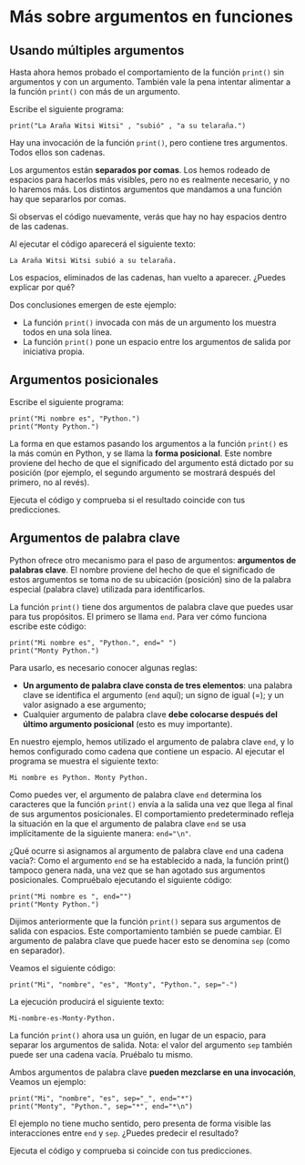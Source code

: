 # Más sobre argumentos en funciones

## Usando múltiples argumentos

Hasta ahora hemos probado el comportamiento de la función `print()` sin argumentos y con un argumento. También vale la pena intentar alimentar a la función `print()` con más de un argumento.

Escribe el siguiente programa:

```
print("La Araña Witsi Witsi" , "subió" , "a su telaraña.")
```

Hay una invocación de la función `print()`, pero contiene tres argumentos. Todos ellos son cadenas.

Los argumentos están **separados por comas**. Los hemos rodeado de espacios para hacerlos más visibles, pero no es realmente necesario, y no lo haremos más. Los distintos argumentos que mandamos a una función hay que separarlos por comas.

Si observas el código nuevamente, verás que hay no hay espacios dentro de las cadenas.

Al ejecutar el código aparecerá el siguiente texto:

```
La Araña Witsi Witsi subió a su telaraña.
```

Los espacios, eliminados de las cadenas, han vuelto a aparecer. ¿Puedes explicar por qué?

Dos conclusiones emergen de este ejemplo:

* La función `print()` invocada con más de un argumento los muestra todos en una sola línea.
* La función `print()` pone un espacio entre los argumentos de salida por iniciativa propia.

## Argumentos posicionales

Escribe el siguiente programa:

```
print("Mi nombre es", "Python.")
print("Monty Python.")
```

La forma en que estamos pasando los argumentos a la función `print()` es la más común en Python, y se llama la **forma posicional**. Este nombre proviene del hecho de que el significado del argumento está dictado por su posición (por ejemplo, el segundo argumento se mostrará después del primero, no al revés).

Ejecuta el código y comprueba si el resultado coincide con tus predicciones.

## Argumentos de palabra clave

Python ofrece otro mecanismo para el paso de argumentos: **argumentos de palabras clave**. El nombre proviene del hecho de que el significado de estos argumentos se toma no de su ubicación (posición) sino de la palabra especial (palabra clave) utilizada para identificarlos.

La función `print()` tiene dos argumentos de palabra clave que puedes usar para tus propósitos. El primero se llama `end`. Para ver cómo funciona escribe este código:

```
print("Mi nombre es", "Python.", end=" ")
print("Monty Python.")
```

Para usarlo, es necesario conocer algunas reglas:

* **Un argumento de palabra clave consta de tres elementos**: una palabra clave se identifica el argumento (`end` aquí); un signo de igual (=); y un valor asignado a ese argumento;
* Cualquier argumento de palabra clave **debe colocarse después del último argumento posicional** (esto es muy importante).

En nuestro ejemplo, hemos utilizado el argumento de palabra clave `end`, y lo hemos configurado como cadena que contiene un espacio. Al ejecutar el programa se muestra el siguiente texto:

```
Mi nombre es Python. Monty Python.
```

Como puedes ver, el argumento de palabra clave `end` determina los caracteres que la función `print()` envía a la salida una vez que llega al final de sus argumentos posicionales. El comportamiento predeterminado refleja la situación en la que el argumento de palabra clave `end` se usa implícitamente de la siguiente manera: `end="\n"`.


¿Qué ocurre si asignamos al argumento de palabra clave `end` una cadena vacía?: Como el argumento `end` se ha establecido a nada, la función print() tampoco genera nada, una vez que se han agotado sus argumentos posicionales. Compruébalo ejecutando el siguiente código:

```
print("Mi nombre es ", end="")
print("Monty Python.")
```

Dijimos anteriormente que la función `print()` separa sus argumentos de salida con espacios. Este comportamiento también se puede cambiar. El argumento de palabra clave que puede hacer esto se denomina `sep` (como en separador).

Veamos el siguiente código:

```
print("Mi", "nombre", "es", "Monty", "Python.", sep="-")
```

La ejecución producirá el siguiente texto:

```
Mi-nombre-es-Monty-Python.
```

La función `print()` ahora usa un guión, en lugar de un espacio, para separar los argumentos de salida. Nota: el valor del argumento `sep` también puede ser una cadena vacía. Pruébalo tu mismo.

Ambos argumentos de palabra clave **pueden mezclarse en una invocación**, Veamos un ejemplo:

```
print("Mi", "nombre", "es", sep="_", end="*")
print("Monty", "Python.", sep="*", end="*\n")
```

El ejemplo no tiene mucho sentido, pero presenta de forma visible las interacciones entre `end` y `sep`. ¿Puedes predecir el resultado?

Ejecuta el código y comprueba si coincide con tus predicciones.
